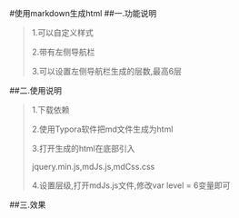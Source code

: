 #使用markdown生成html
##一.功能说明
>1.可以自定义样式
>
>2.带有左侧导航栏
>
>3.可以设置左侧导航栏生成的层数,最高6层

##二.使用说明
>1.下载依赖
>
>2.使用Typora软件把md文件生成为html
>
>3.打开生成的html在底部引入
>
>jquery.min.js,mdJs.js,mdCss.css
>
>4.设置层级,打开mdJs.js文件,修改var level = 6变量即可
>
##三.效果
